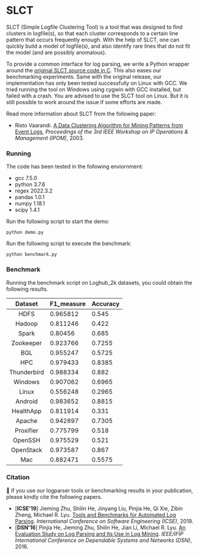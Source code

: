 # SLCT

SLCT (Simple Logfile Clustering Tool) is a tool that was designed to find clusters in logfile(s), so that each cluster corresponds to a certain line pattern that occurs frequently enough. With the help of SLCT, one can quickly build a model of logfile(s), and also identify rare lines that do not fit the model (and are possibly anomalous).

To provide a common interface for log parsing, we write a Python wrapper around the [original SLCT source code in C](http://ristov.github.io/slct/slct-0.05.tar.gz). This also eases our benchmarking experiments. Same with the original release, our implementation has only been tested successfully on Linux with GCC. We tried running the tool on Windows using cygwin with GCC installed, but failed with a crash. You are advised to use the SLCT tool on Linux. But it is still possible to work around the issue if some efforts are made.

Read more information about SLCT from the following paper:

+ Risto Vaarandi. [A Data Clustering Algorithm for Mining Patterns from Event Logs](http://www.quretec.com/u/vilo/edu/2003-04/DM_seminar_2003_II/ver1/P12/slct-ipom03-web.pdf), *Proceedings of the 3rd IEEE Workshop on IP Operations & Management (IPOM)*, 2003.

### Running

The code has been tested in the following enviornment:

+ gcc 7.5.0
+ python 3.7.6
+ regex 2022.3.2
+ pandas 1.0.1
+ numpy 1.18.1
+ scipy 1.4.1

Run the following script to start the demo:

```
python demo.py
```

Run the following script to execute the benchmark:

```
python benchmark.py
```

### Benchmark

Running the benchmark script on Loghub_2k datasets, you could obtain the following results.

|   Dataset   | F1_measure | Accuracy |
|:-----------:|:------------|:----------|
|     HDFS    | 0.965812   | 0.545    |
|    Hadoop   | 0.811246   | 0.422    |
|    Spark    | 0.80456    | 0.685    |
|  Zookeeper  | 0.923766   | 0.7255   |
|     BGL     | 0.955247   | 0.5725   |
|     HPC     | 0.979433   | 0.8385   |
| Thunderbird | 0.988334   | 0.882    |
|   Windows   | 0.907062   | 0.6965   |
|    Linux    | 0.556248   | 0.2965   |
|   Android   | 0.983652   | 0.8815   |
|  HealthApp  | 0.811914   | 0.331    |
|    Apache   | 0.942897   | 0.7305   |
|  Proxifier  | 0.775799   | 0.518    |
|   OpenSSH   | 0.975529   | 0.521    |
|  OpenStack  | 0.973587   | 0.867    |
|     Mac     | 0.882471   | 0.5575   |

### Citation

:telescope: If you use our logparser tools or benchmarking results in your publication, please kindly cite the following papers.

+ [**ICSE'19**] Jieming Zhu, Shilin He, Jinyang Liu, Pinjia He, Qi Xie, Zibin Zheng, Michael R. Lyu. [Tools and Benchmarks for Automated Log Parsing](https://arxiv.org/pdf/1811.03509.pdf). *International Conference on Software Engineering (ICSE)*, 2019.
+ [**DSN'16**] Pinjia He, Jieming Zhu, Shilin He, Jian Li, Michael R. Lyu. [An Evaluation Study on Log Parsing and Its Use in Log Mining](https://jiemingzhu.github.io/pub/pjhe_dsn2016.pdf). *IEEE/IFIP International Conference on Dependable Systems and Networks (DSN)*, 2016.
